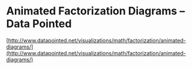 <!--
id: 35233168571
link: http://tumblr.atmos.org/post/35233168571/animated-factorization-diagrams-data-pointed
slug: animated-factorization-diagrams-data-pointed
date: Wed Nov 07 2012 15:51:25 GMT-0800 (PST)
publish: 2012-11-07
tags: 
title: Animated Factorization Diagrams – Data Pointed
-->


Animated Factorization Diagrams – Data Pointed
==============================================

[http://www.datapointed.net/visualizations/math/factorization/animated-diagrams/](http://www.datapointed.net/visualizations/math/factorization/animated-diagrams/)

